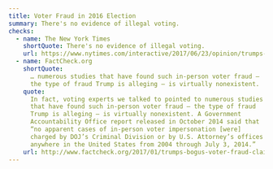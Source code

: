 ```yaml
---
title: Voter Fraud in 2016 Election
summary: There's no evidence of illegal voting.
checks:
  - name: The New York Times
    shortQuote: There's no evidence of illegal voting.
    url: https://www.nytimes.com/interactive/2017/06/23/opinion/trumps-lies.html
  - name: FactCheck.org
    shortQuote:
      … numerous studies that have found such in-person voter fraud —
      the type of fraud Trump is alleging — is virtually nonexistent.
    quote:
      In fact, voting experts we talked to pointed to numerous studies
      that have found such in-person voter fraud — the type of fraud
      Trump is alleging — is virtually nonexistent. A Government
      Accountability Office report released in October 2014 said that
      “no apparent cases of in-person voter impersonation [were]
      charged by DOJ’s Criminal Division or by U.S. Attorney’s offices
      anywhere in the United States from 2004 through July 3, 2014.”
    url: http://www.factcheck.org/2017/01/trumps-bogus-voter-fraud-claims-revisited/
---
```

